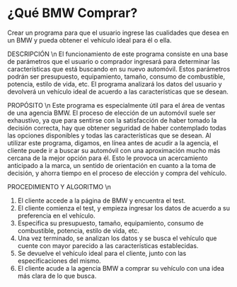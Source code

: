 # ¿Qué BMW Comprar?
Crear un programa para que el usuario ingrese las cualidades que desea en un BMW y pueda obtener el vehículo ideal para él o ella.

DESCRIPCIÓN \n
El funcionamiento de este programa consiste en una base de parámetros que el usuario o comprador ingresará para determinar las características que está buscando en su nuevo automóvil. Estos parámetros podrán ser presupuesto, equipamiento, tamaño, consumo de combustible, potencia, estilo de vida, etc. El programa analizará los datos del usuario y devolverá un vehículo ideal de acuerdo a las características que se desean.

PROPÓSITO \n
Este programa es especialmente útil para el área de ventas de una agencia BMW. El proceso de elección de un automóvil suele ser exhaustivo, ya que para sentirse con la satisfacción de haber tomado la decisión correcta, hay que obtener seguridad de haber contemplado todas las opciones disponibles y todas las características que se desean. Al utilizar este programa, digamos, en línea antes de acudir a la agencia, el cliente puede ir a buscar su automóvil con una aproximación mucho más cercana de la mejor opción para él. Esto le provoca un acercamiento anticipado a la marca, un sentido de orientación en cuanto a la toma de decisión, y ahorra tiempo en el proceso de elección y compra del vehículo.

PROCEDIMIENTO Y ALGORITMO \n

1. El cliente accede a la página de BMW y encuentra el test.
2. El cliente comienza el test, y empieza ingresar los datos de acuerdo a su preferencia en el vehículo.
3. Especifica su presupuesto, tamaño, equipamiento, consumo de combustible, potencia, estilo de vida, etc.
4. Una vez terminado, se analizan los datos y se busca el vehículo que cuente con mayor parecido a las características establecidas.
5. Se devuelve el vehículo ideal para el cliente, junto con las especificaciones del mismo.
6. El cliente acude a la agencia BMW a comprar su vehículo con una idea más clara de lo que busca.
